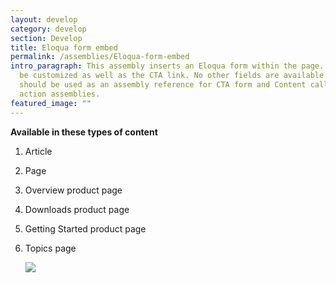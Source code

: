 ```yaml
---
layout: develop
category: develop
section: Develop
title: Eloqua form embed
permalink: /assemblies/Eloqua-form-embed
intro_paragraph: This assembly inserts an Eloqua form within the page. JSON can
  be customized as well as the CTA link. No other fields are available - this
  should be used as an assembly reference for CTA form and Content call to
  action assemblies.
featured_image: ""
---
```

**Available in these types of content**

1. Article
2. Page
3. Overview product page
4. Downloads product page
5. Getting Started product page
6. Topics page

   ![](/design-manual/assets/uploads/eloqua-form-embed-example.png)